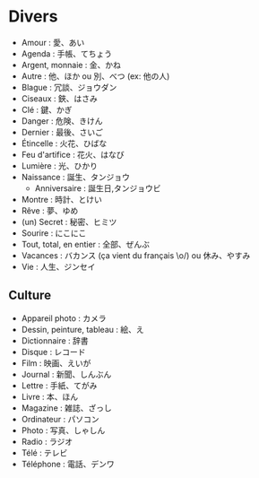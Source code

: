 # Divers

- Amour : 愛、あい
- Agenda : 手帳、てちょう
- Argent, monnaie : 金、かね
- Autre : 他、ほか ou 別、べつ (ex: 他の人)
- Blague : 冗談、ジョウダン
- Ciseaux : 鋏、はさみ
- Clé : 鍵、かぎ
- Danger : 危険、きけん
- Dernier : 最後、さいご
- Étincelle : 火花、ひばな
- Feu d'artifice : 花火、はなび
- Lumière : 光、ひかり
- Naissance : 誕生、タンジョウ
  - Anniversaire : 誕生日,タンジョウビ
- Montre : 時計、とけい
- Rêve : 夢、ゆめ
- (un) Secret : 秘密、ヒミツ
- Sourire : にこにこ
- Tout, total, en entier : 全部、ぜんぶ
- Vacances : バカンス (ça vient du français \o/) ou 休み、やすみ
- Vie : 人生、ジンセイ

## Culture

- Appareil photo : カメラ
- Dessin, peinture, tableau : 絵、え
- Dictionnaire : 辞書
- Disque : レコード
- Film : 映画、えいが
- Journal : 新聞、しんぶん
- Lettre : 手紙、てがみ
- Livre : 本、ほん
- Magazine : 雑誌、ざっし
- Ordinateur : パソコン
- Photo : 写真、しゃしん
- Radio : ラジオ
- Télé : テレビ
- Téléphone : 電話、デンワ
